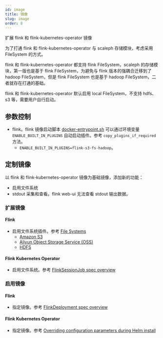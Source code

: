 ```yaml
---
id: image
title: 镜像
slug: image
order: 8
---
```


扩展 flink 和 flink-kubernetes-operator 镜像

为了打通 flink 和 flink-kubernetes-operator 与 scaleph 存储模块，考虑采用 FileSystem 的方式。

flink 和 flink-kubernetes-operator 都支持 flink FileSystem，scaleph 的存储模块，第一版也是基于 flink FileSystem，为避免与 flink 版本的强耦合迁移到了 hadoop FileSystem，但是 flink FileSystem 也是基于 hadoop FileSystem，二者就存在打通的基础。

flink 和 flink-kubernetes-operator 默认启用 local FileSystem，不支持 hdfs、s3 等，需要用户自行启动。

## 参数控制

* flink。flink 镜像启动脚本 [docker-entrypoint.sh](https://github.com/apache/flink-docker/blob/master/1.17/scala_2.12-java8-ubuntu/docker-entrypoint.sh) 可以通过环境变量 `ENABLE_BUILT_IN_PLUGINS` 自动启动插件。参考 `copy_plugins_if_required` 方法。
  * `ENABLE_BUILT_IN_PLUGINS=flink-s3-fs-hadoop`。

## 定制镜像

以 flink 和 flink-kubernetes-operator 镜像为基础镜像，添加新的功能：

* 启用文件系统
* stdout 采集和查看。flink web-ui 无法查看 stdout 输出数据。

### 扩展镜像

#### Flink

- 启用文件系统插件。参考 [File Systems](https://nightlies.apache.org/flink/flink-docs-release-1.17/docs/deployment/filesystems/overview/)
  - [Amazon S3](https://nightlies.apache.org/flink/flink-docs-release-1.17/docs/deployment/filesystems/s3/)
  - [Aliyun Object Storage Service (OSS)](https://nightlies.apache.org/flink/flink-docs-release-1.17/docs/deployment/filesystems/oss/)
  - [HDFS](https://nightlies.apache.org/flink/flink-docs-release-1.17/docs/deployment/filesystems/overview/#hadoop-file-system-hdfs-and-its-other-implementations)

#### Flink Kubernetes Operator

- 启用文件系统。参考 [FlinkSessionJob spec overview](https://nightlies.apache.org/flink/flink-kubernetes-operator-docs-release-1.5/docs/custom-resource/overview/#flinksessionjob-spec-overview)

### 启用镜像

#### Flink

- 指定镜像。参考 [FlinkDeployment spec overview](https://nightlies.apache.org/flink/flink-kubernetes-operator-docs-release-1.5/docs/custom-resource/overview/#flinkdeployment-spec-overview)

#### Flink Kubernetes Operator

- 指定镜像。参考 [Overriding configuration parameters during Helm install](https://nightlies.apache.org/flink/flink-kubernetes-operator-docs-release-1.5/docs/operations/helm/#overriding-configuration-parameters-during-helm-install)
